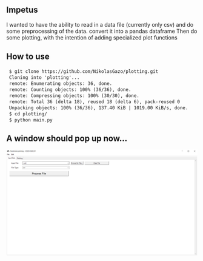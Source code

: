 ## Impetus
I wanted to have the ability to read in a data file (currently only csv) and do some preprocessing of the data.
convert it into a pandas dataframe
Then do some plotting, with the intention of adding specialized plot functions

## How to use
```
 $ git clone https://github.com/NikolasGazo/plotting.git
 Cloning into 'plotting'...
 remote: Enumerating objects: 36, done.
 remote: Counting objects: 100% (36/36), done.
 remote: Compressing objects: 100% (30/30), done.
 remote: Total 36 (delta 18), reused 18 (delta 6), pack-reused 0
 Unpacking objects: 100% (36/36), 137.40 KiB | 1019.00 KiB/s, done.
 $ cd plotting/
 $ python main.py
```
## A window should pop up now...
![Main Popup](/screenshots/V1_opening.PNG)




